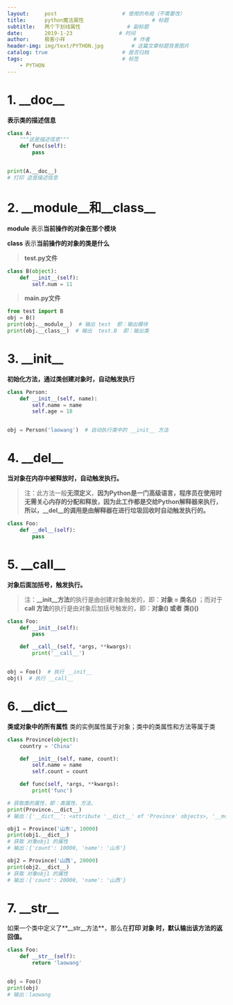```yaml
---
layout:     post                     # 使用的布局（不需要改）
title:      python魔法属性                      # 标题 
subtitle:   两个下划线属性               # 副标题
date:       2019-1-23               # 时间
author:     极客小祥                      # 作者
header-img: img/text/PYTHON.jpg         # 这篇文章标题背景图片
catalog: true                        # 是否归档
tags:                                # 标签
    - PYTHON
---
```


# 1. \_\_doc\_\_

**表示类的描述信息**

```python
class A:
    """这是描述信息"""
    def func(self):
        pass


print(A.__doc__)
# 打印 这是描述信息
```

# 2. \_\_module\_\_和\_\_class\_\_

**__module__** 表示**当前操作的对象在那个模块**

**__class__** 表示**当前操作的对象的类是什么**

> **test.py文件**

```python
class B(object):
    def __init__(self):
        self.num = 11
```

> **main.py文件**

```python
from test import B
obj = B()
print(obj.__module__)  # 输出 test  即：输出模块
print(obj.__class__)  # 输出  test.B  即：输出类
```

# 3. \_\_init\_\_

**初始化方法，通过类创建对象时，自动触发执行**
```python
class Person:
    def __init__(self, name):
        self.name = name
        self.age = 18


obj = Person('laowang')  # 自动执行类中的 __init__ 方法
```

# 4. \_\_del\_\_

**当对象在内存中被释放时，自动触发执行。**

> 注：此方法一般**无须定义**，**因为Python是一门高级语言，程序员在使用时无需关心内存的分配和释放，因为此工作都是交给Python解释器来执行，所以，__del__的调用是由解释器在进行垃圾回收时自动触发执行的。**

```python
class Foo:
    def __del__(self):
        pass
```

# 5. \_\_call\_\_

**对象后面加括号，触发执行。**
> 注：**__init__方法**的执行是由创建对象触发的，即：**对象 = 类名()** ；而对于 **__call__ 方法**的执行是由对象后加括号触发的，即：**对象() 或者 类()()**

```python
class Foo:
    def __init__(self):
        pass

    def __call__(self, *args, **kwargs):
        print('__call__')


obj = Foo()  # 执行 __init__
obj()  # 执行 __call__
```

# 6. \_\_dict\_\_

**类或对象中的所有属性**
类的实例属性属于对象；类中的类属性和方法等属于类
```python
class Province(object):
    country = 'China'

    def __init__(self, name, count):
        self.name = name
        self.count = count

    def func(self, *args, **kwargs):
        print('func')

# 获取类的属性，即：类属性、方法、
print(Province.__dict__)
# 输出：{'__dict__': <attribute '__dict__' of 'Province' objects>, '__module__': '__main__', 'country': 'China', '__doc__': None, '__weakref__': <attribute '__weakref__' of 'Province' objects>, 'func': <function Province.func at 0x101897950>, '__init__': <function Province.__init__ at 0x1018978c8>}

obj1 = Province('山东', 10000)
print(obj1.__dict__)
# 获取 对象obj1 的属性
# 输出：{'count': 10000, 'name': '山东'}

obj2 = Province('山西', 20000)
print(obj2.__dict__)
# 获取 对象obj1 的属性
# 输出：{'count': 20000, 'name': '山西'}
```

# 7. \_\_str\_\_

如果一个类中定义了**__str__方法**，那么在**打印 对象 时，默认输出该方法的返回值。**
```python
class Foo:
    def __str__(self):
        return 'laowang'


obj = Foo()
print(obj)
# 输出：laowang
```